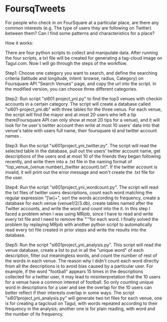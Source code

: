 FoursqTweets
============

For people who check in on FourSquare at a particular place, are there any common interests (e.g. The type of users they are following on Twitter) between them? Can I find some patterns and characteristics for a place? 


How it works:

There are four python scripts to collect and manipulate data. After running the four scripts, a txt file will be created for generating a tag-cloud image on Tagul.com. Now I will go through the steps of the workflow.	

Step1: Choose one category you want to search, and define the searching criteria (latitude and longitude, Intent: browse, radius, Category) on Foursquare API "Search Venues" page, and copy the url into the script. In the modified version, you can choose three different categories. 

Step2: Run script "si601 project_yni.py" to find the top3 venues with checkin accounts in a certain category. The script will create a database called "si601-project_yni.db" with three tables for the three venus. For each venue, the script will find the mayor and at most 20 users who left a tip there(Foursquare API can only show at most 20 tips for a venue), and it will look for he user's twitter account then write at most 10 users' data into that venue's table with users full name, their foursquare id and twitter account names . 

Step3: Run the script "si601project_yni_twitter.py". The script will read the selected table in the database, pull out the users' twitter account name, get descriptions of the users and at most 10 of the friends they began following recently, and write them into a .txt file in the naming format of "top_venue_(venue number)_(twitter account).txt". If the twitter account is invalid, it will print out the error message and won't create the .txt file for the user.

Step4: Run the script "si601project_yni_wordcount.py". The script will read the txt files of twitter users descriptions, count each word matching the regular expression "[\w]+", sort the words according to frequency, create a database for each venue (venue1/2/3.db), create tables named after the Twitter accounts, and write the word and count into the it. In this step I faced a problem when I was using MRjob, since I have to read and write every txt file and I need to remove the "'"for each word. I finally solved the problem by replaying MRjob with another python script to automatically read every txt file created in prior steps and write the results into the database. 

Step5: Run the script "si601project_yni_analysis.py". This script will read the venue database, create a list to put in all the "unique word" of each description, filter out meaningless words, and count the number of rest of the words in each venue. The reason why I didn't count each word directly from all the descriptions is to avoid bias caused by a particular user. For example, if the word "football" appears 15 times in the descriptions collected for a twitter user, it may lead to misinterpretation that the 10 users for a venue have a common interest of football. So only counting unique word in descriptions for a user and see the overlap for the 10 users can better reflect if their interests overlap in some ways. The script "si601project_yni_analysis.py" will generate two txt files for each venue, one is for creating a tagcloud on Tagul, with words repeated according to their frequency in the analysis; another one is for plain reading, with word and the number of its frequency.
